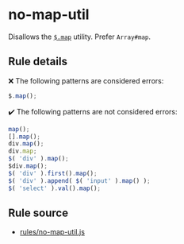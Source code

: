 # no-map-util

Disallows the [`$.map`](https://api.jquery.com/jQuery.map/) utility. Prefer `Array#map`.

## Rule details

❌ The following patterns are considered errors:
```js
$.map();
```

✔️ The following patterns are not considered errors:
```js
map();
[].map();
div.map();
div.map;
$( 'div' ).map();
$div.map();
$( 'div' ).first().map();
$( 'div' ).append( $( 'input' ).map() );
$( 'select' ).val().map();
```
## Rule source

* [rules/no-map-util.js](../src/rules/no-map-util.js)
